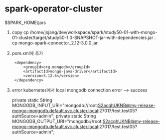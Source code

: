 # spark-operator-cluster


$SPARK_HOME/jars
 1. copy 
 cp /home/jojang/dev/workspace/spark/study50-01-with-mongo-01-cluster/target/study50-1.0-SNAPSHOT-jar-with-dependencies.jar .
 cp mongo-spark-connector_2.12-3.0.0.jar
 
 2. pom.xml에 추가
 
         <dependency>
             <groupId>org.mongodb</groupId>
             <artifactId>mongo-java-driver</artifactId>
             <version>3.12.6</version>
         </dependency>
         
3. error
 kubernetes에서 local mongodb connection error
 --> success
 
     private static String   MONGODB_INPUT_URI="mongodb://root:S2acqhUKNB@my-release-mongo-mongodb.default.svc.cluster.local:27017/test.test05?authSource=admin";
     private static String   MONGODB_OUTPUT_URI="mongodb://root:S2acqhUKNB@my-release-mongo-mongodb.default.svc.cluster.local:27017/test.test05?authSource=admin";
          
